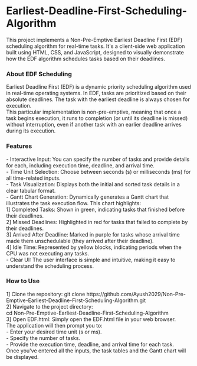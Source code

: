 # Earliest-Deadline-First-Scheduling-Algorithm

This project implements a Non-Pre-Emptive Earliest Deadline First (EDF) scheduling algorithm for real-time tasks. It's a client-side web application built using HTML, CSS, and JavaScript, designed to visually demonstrate how the EDF algorithm schedules tasks based on their deadlines.

<h3> About EDF Scheduling </h3>
Earliest Deadline First (EDF) is a dynamic priority scheduling algorithm used in real-time operating systems. In EDF, tasks are prioritized based on their absolute deadlines. The task with the earliest deadline is always chosen for execution. <br>
This particular implementation is non-pre-emptive, meaning that once a task begins execution, it runs to completion (or until its deadline is missed) without interruption, even if another task with an earlier deadline arrives during its execution.

<h3> Features </h3>
- Interactive Input: You can specify the number of tasks and provide details for each, including execution time, deadline, and arrival time. <br>
- Time Unit Selection: Choose between seconds (s) or milliseconds (ms) for all time-related inputs. <br>
- Task Visualization: Displays both the initial and sorted task details in a clear tabular format. <br>
- Gantt Chart Generation: Dynamically generates a Gantt chart that illustrates the task execution flow. This chart highlights: <br>
1] Completed Tasks: Shown in green, indicating tasks that finished before their deadlines. <br>
2] Missed Deadlines: Highlighted in red for tasks that failed to complete by their deadlines. <br>
3] Arrived After Deadline: Marked in purple for tasks whose arrival time made them unschedulable (they arrived after their deadline). <br>
4] Idle Time: Represented by yellow blocks, indicating periods when the CPU was not executing any tasks.<br>
- Clear UI: The user interface is simple and intuitive, making it easy to understand the scheduling process.<br>

<h3> How to Use </h3>
1] Clone the repository:
git clone https://github.com/Ayush2029/Non-Pre-Emptive-Earliest-Deadline-First-Scheduling-Algorithm.git <br>
2] Navigate to the project directory: <br>
cd Non-Pre-Emptive-Earliest-Deadline-First-Scheduling-Algorithm <br>
3] Open EDF.html: Simply open the EDF.html file in your web browser. <br>
The application will then prompt you to: <br>
- Enter your desired time unit (s or ms). <br>
- Specify the number of tasks. <br>
- Provide the execution time, deadline, and arrival time for each task. <br>
Once you've entered all the inputs, the task tables and the Gantt chart will be displayed. <br>
